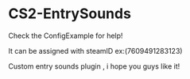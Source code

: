 # CS2-EntrySounds
Check the ConfigExample for help!

It can be assigned with steamID ex:(7609491283123)

Custom entry sounds plugin , i hope you guys like it!
